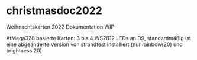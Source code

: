 # christmasdoc2022

Weihnachtskarten 2022 Dokumentation WIP

AtMega328 basierte Karten:
3 bis 4 WS2812 LEDs an D9, standardmäßig ist eine abgeänderte Version von strandtest installiert (nur rainbow(20) und brightness 20)

